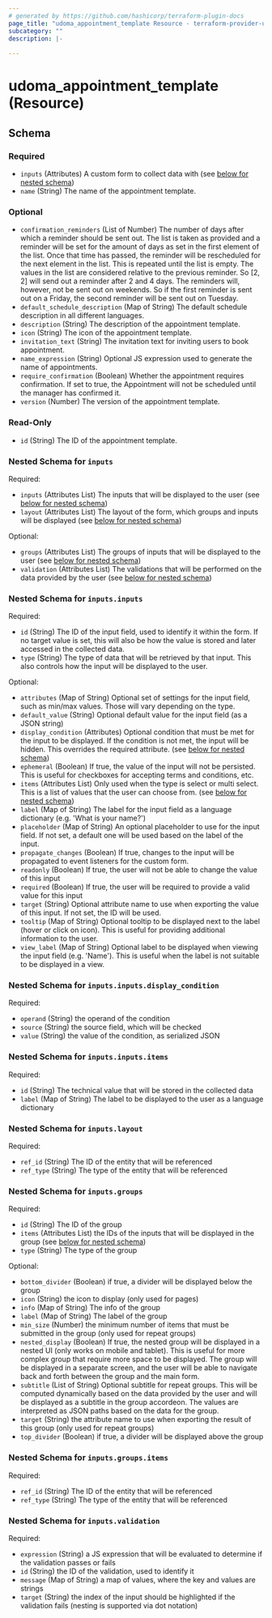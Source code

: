 ```yaml
---
# generated by https://github.com/hashicorp/terraform-plugin-docs
page_title: "udoma_appointment_template Resource - terraform-provider-udoma"
subcategory: ""
description: |-
  
---
```


# udoma_appointment_template (Resource)





<!-- schema generated by tfplugindocs -->
## Schema

### Required

- `inputs` (Attributes) A custom form to collect data with (see [below for nested schema](#nestedatt--inputs))
- `name` (String) The name of the appointment template.

### Optional

- `confirmation_reminders` (List of Number) The number of days after which a reminder should
				be sent out. The list is taken as provided and a reminder will be set
				for the amount of days as set in the first element of the list. Once
				that time has passed, the reminder will be rescheduled for the next
				element in the list. This is repeated until the list is empty. The
				values in the list are considered relative to the previous reminder.
				So [2, 2] will send out a reminder after 2 and 4 days. The reminders
				will, however, not be sent out on weekends. So if the first reminder is
				sent out on a Friday, the second reminder will be sent out on Tuesday.
- `default_schedule_description` (Map of String) The default schedule description in all different languages.
- `description` (String) The description of the appointment template.
- `icon` (String) The icon of the appointment template.
- `invitation_text` (String) The invitation text for inviting users to book appointment.
- `name_expression` (String) Optional JS expression used to generate the name of appointments.
- `require_confirmation` (Boolean) Whether the appointment requires confirmation.
				If set to true, the Appointment will not be scheduled until the
				manager has confirmed it.
- `version` (Number) The version of the appointment template.

### Read-Only

- `id` (String) The ID of the appointment template.

<a id="nestedatt--inputs"></a>
### Nested Schema for `inputs`

Required:

- `inputs` (Attributes List) The inputs that will be displayed to the user (see [below for nested schema](#nestedatt--inputs--inputs))
- `layout` (Attributes List) The layout of the form, which groups and inputs will be displayed (see [below for nested schema](#nestedatt--inputs--layout))

Optional:

- `groups` (Attributes List) The groups of inputs that will be displayed to the user (see [below for nested schema](#nestedatt--inputs--groups))
- `validation` (Attributes List) The validations that will be performed on the data provided by the user (see [below for nested schema](#nestedatt--inputs--validation))

<a id="nestedatt--inputs--inputs"></a>
### Nested Schema for `inputs.inputs`

Required:

- `id` (String) The ID of the input field, used to identify it within the form. If no target value is set, this will also be how the value is stored and later accessed in the collected data.
- `type` (String) The type of data that will be retrieved by that input. This also controls how the input will be displayed to the user.

Optional:

- `attributes` (Map of String) Optional set of settings for the input field, such as min/max values. Those will vary depending on the type.
- `default_value` (String) Optional default value for the input field (as a JSON string)
- `display_condition` (Attributes) Optional condition that must be met for the input to be displayed. If the condition is not met, the input will be hidden. This overrides the required attribute. (see [below for nested schema](#nestedatt--inputs--inputs--display_condition))
- `ephemeral` (Boolean) If true, the value of the input will not be persisted. This is useful for checkboxes for accepting terms and conditions, etc.
- `items` (Attributes List) Only used when the type is select or multi select. This is a list of values that the user can choose from. (see [below for nested schema](#nestedatt--inputs--inputs--items))
- `label` (Map of String) The label for the input field as a language dictionary (e.g. 'What is your name?')
- `placeholder` (Map of String) An optional placeholder to use for the input field. If not set, a default one will be used based on the label of the input.
- `propagate_changes` (Boolean) If true, changes to the input will be propagated to event listeners for the custom form.
- `readonly` (Boolean) If true, the user will not be able to change the value of this input
- `required` (Boolean) If true, the user will be required to provide a valid value for this input
- `target` (String) Optional attribute name to use when exporting the value of this input. If not set, the ID will be used.
- `tooltip` (Map of String) Optional tooltip to be displayed next to the label (hover or click on icon). This is useful for providing additional information to the user.
- `view_label` (Map of String) Optional label to be displayed when viewing the input field (e.g. 'Name'). This is useful when the label is not suitable to be displayed in a view.

<a id="nestedatt--inputs--inputs--display_condition"></a>
### Nested Schema for `inputs.inputs.display_condition`

Required:

- `operand` (String) the operand of the condition
- `source` (String) the source field, which will be checked
- `value` (String) the value of the condition, as serialized JSON


<a id="nestedatt--inputs--inputs--items"></a>
### Nested Schema for `inputs.inputs.items`

Required:

- `id` (String) The technical value that will be stored in the collected data
- `label` (Map of String) The label to be displayed to the user as a language dictionary



<a id="nestedatt--inputs--layout"></a>
### Nested Schema for `inputs.layout`

Required:

- `ref_id` (String) The ID of the entity that will be referenced
- `ref_type` (String) The type of the entity that will be referenced


<a id="nestedatt--inputs--groups"></a>
### Nested Schema for `inputs.groups`

Required:

- `id` (String) The ID of the group
- `items` (Attributes List) the IDs of the inputs that will be displayed in the group (see [below for nested schema](#nestedatt--inputs--groups--items))
- `type` (String) The type of the group

Optional:

- `bottom_divider` (Boolean) if true, a divider will be displayed below the group
- `icon` (String) the icon to display (only used for pages)
- `info` (Map of String) The info of the group
- `label` (Map of String) The label of the group
- `min_size` (Number) the minimum number of items that must be submitted in the group (only used for repeat groups)
- `nested_display` (Boolean) If true, the nested group will be displayed in a nested UI (only works on mobile and tablet). This is useful for more complex group that require more space to be displayed. The group will be displayed in a separate screen, and the user will be able to navigate back and forth between the group and the main form.
- `subtitle` (List of String) Optional subtitle for repeat groups. This will be computed dynamically based on the data provided by the user and will be displayed as a subtitle in the group accordeon. The values are interpreted as JSON paths based on the data for the group.
- `target` (String) the attribute name to use when exporting the result of this group (only used for repeat groups)
- `top_divider` (Boolean) if true, a divider will be displayed above the group

<a id="nestedatt--inputs--groups--items"></a>
### Nested Schema for `inputs.groups.items`

Required:

- `ref_id` (String) The ID of the entity that will be referenced
- `ref_type` (String) The type of the entity that will be referenced



<a id="nestedatt--inputs--validation"></a>
### Nested Schema for `inputs.validation`

Required:

- `expression` (String) a JS expression that will be evaluated to determine if the validation passes or fails
- `id` (String) the ID of the validation, used to identify it
- `message` (Map of String) a map of values, where the key and values are strings
- `target` (String) the index of the input should be highlighted if the validation fails (nesting is supported via dot notation)
